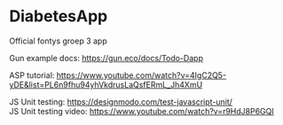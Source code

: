 # DiabetesApp
Official fontys groep 3 app 

Gun example docs:
https://gun.eco/docs/Todo-Dapp

ASP tutorial:
https://www.youtube.com/watch?v=4IgC2Q5-yDE&list=PL6n9fhu94yhVkdrusLaQsfERmL_Jh4XmU

JS Unit testing:
https://designmodo.com/test-javascript-unit/  
JS Unit testing video: 
https://www.youtube.com/watch?v=r9HdJ8P6GQI
